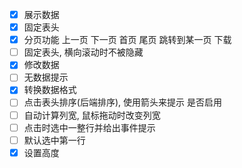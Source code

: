  - [x] 展示数据
 - [x] 固定表头
 - [x] 分页功能 上一页 下一页 首页 尾页 跳转到某一页 下载
 - [ ] 固定表头, 横向滚动时不被隐藏
 - [x] 修改数据
 - [ ] 无数据提示
 - [x] 转换数据格式
 - [ ] 点击表头排序(后端排序), 使用箭头来提示 是否启用
 - [ ] 自动计算列宽, 鼠标拖动时改变列宽
 - [ ] 点击时选中一整行并给出事件提示
 - [ ] 默认选中第一行
 - [x] 设置高度
